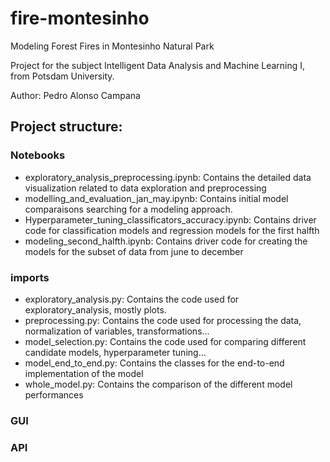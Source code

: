 # fire-montesinho
Modeling Forest Fires in Montesinho Natural Park

Project for the subject Intelligent Data Analysis and Machine Learning I, from Potsdam University.

Author: Pedro Alonso Campana
## Project structure:

### Notebooks

- exploratory_analysis_preprocessing.ipynb: Contains the detailed data visualization related to data exploration and preprocessing
- modelling_and_evaluation_jan_may.ipynb: Contains initial model comparaisons searching for a modeling approach.
- Hyperparameter_tuning_classificators_accuracy.ipynb: Contains driver code for classification models and regression models for the first halfth
- modeling_second_halfth.ipynb: Contains driver code for creating the models for the subset of data from june to december

### imports

- exploratory_analysis.py: Contains the code used for exploratory_analysis, mostly plots.
- preprocessing.py: Contains the code used for processing the data, normalization of variables, transformations...
- model_selection.py: Contains the code used for comparing different candidate models, hyperparameter tuning...
- model_end_to_end.py: Contains the classes for the end-to-end implementation of the model
- whole_model.py: Contains the comparison of the different model performances

### GUI

### API
